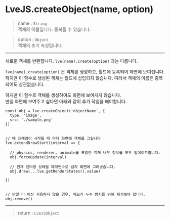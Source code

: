 # LveJS.createObject(name, option)

> name : `String`  
  객체의 이름입니다. 중복될 수 있습니다.

> option : `Object`  
  객체의 초기 속성입니다.

---

새로운 객체를 반환합니다. `lve(name).create(option)` 과는 다릅니다.

`lve(name).create(option)` 은 객체를 생성하고, 월드에 등록되어 화면에 보여집니다.  
하지만 이 함수로 생성된 객체는 월드에 삽입되지 않습니다. 따라서 객체의 이름은 중복되어도 상관없습니다.

하지만 이 함수로 객체를 생성하여도 화면에 보여지지 않습니다.  
만일 화면에 보여주고 싶다면 아래와 같이 추가 작업을 해야합니다.

```
const obj = lve.createObject('objectName', {
  type: 'image',
  src: './sample.png'
})


// 매 프레임이 시작될 때 마다 화면에 객체를 그립니다
lve.extendDrawStart(interval => {

  // physics, renderer, animate를 포함한 객체 내부 정보를 모두 업데이트합니다.
  obj.forceUpdate(interval)

  // 현재 렌더링 상태을 매개변수로 넘겨 화면에 그려넣습니다.
  obj.draw(...lve.getRenderStates().value)

})


// 만일 더 이상 사용하지 않을 경우, 메모리 누수 방지를 위해 제거해야 합니다.
obj.remove()
```

---

> return : `LveJSObject`
